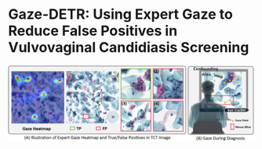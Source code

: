 # Gaze-DETR: Using Expert Gaze to Reduce False Positives in Vulvovaginal Candidiasis Screening

![Intro](./image/intro.png)
